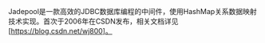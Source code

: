 Jadepool是一款高效的JDBC数据库编程的中间件，使用HashMap关系数据映射技术实现。首次于2006年在CSDN发布，相关文档详见[https://blog.csdn.net/wj800]。
